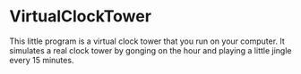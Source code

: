 VirtualClockTower
=================

This little program is a virtual clock tower that you run on your computer. It simulates a real clock tower by gonging on the hour and playing a little jingle every 15 minutes.
